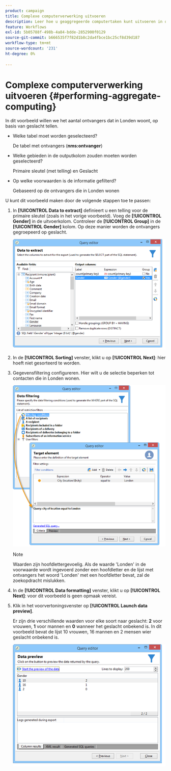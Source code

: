 ```yaml
---
product: campaign
title: Complexe computerverwerking uitvoeren
description: Leer hoe u geaggregeerde computertaken kunt uitvoeren in query's
feature: Workflows
exl-id: 5b05788f-498b-4a84-bdde-2852900f0129
source-git-commit: b666535f7f82d1b8c2da4fbce1bc25cf8d39d187
workflow-type: tm+mt
source-wordcount: '231'
ht-degree: 0%

---
```


# Complexe computerverwerking uitvoeren {#performing-aggregate-computing}



In dit voorbeeld willen we het aantal ontvangers dat in Londen woont, op basis van geslacht tellen.

* Welke tabel moet worden geselecteerd?

  De tabel met ontvangers (**nms:ontvanger**)

* Welke gebieden in de outputkolom zouden moeten worden geselecteerd?

  Primaire sleutel (met telling) en Geslacht

* Op welke voorwaarden is de informatie gefilterd?

  Gebaseerd op de ontvangers die in Londen wonen

U kunt dit voorbeeld maken door de volgende stappen toe te passen:

1. In **[!UICONTROL Data to extract]** definieert u een telling voor de primaire sleutel (zoals in het vorige voorbeeld). Voeg de **[!UICONTROL Gender]** in de uitvoerkolom. Controleer de **[!UICONTROL Group]** in de **[!UICONTROL Gender]** kolom. Op deze manier worden de ontvangers gegroepeerd op geslacht.

   ![](assets/query_editor_nveau_27.png)

1. In de **[!UICONTROL Sorting]** venster, klikt u op **[!UICONTROL Next]**: hier hoeft niet gesorteerd te worden.
1. Gegevensfiltering configureren. Hier wilt u de selectie beperken tot contacten die in Londen wonen.

   ![](assets/query_editor_22.png)

   >[!NOTE]
   >
   >Waarden zijn hoofdlettergevoelig. Als de waarde &#39;Londen&#39; in de voorwaarde wordt ingevoerd zonder een hoofdletter en de lijst met ontvangers het woord &#39;Londen&#39; met een hoofdletter bevat, zal de zoekopdracht mislukken.

1. In de **[!UICONTROL Data formatting]** venster, klikt u op **[!UICONTROL Next]**: voor dit voorbeeld is geen opmaak vereist.
1. Klik in het voorvertoningsvenster op **[!UICONTROL Launch data preview]**.

   Er zijn drie verschillende waarden voor elke soort naar geslacht: **2** voor vrouwen, **1** voor mannen en **0** wanneer het geslacht onbekend is. In dit voorbeeld bevat de lijst 10 vrouwen, 16 mannen en 2 mensen wier geslacht onbekend is.

   ![](assets/query_editor_agregat_04.png)
